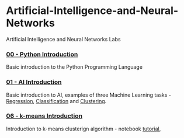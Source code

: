 # Artificial-Intelligence-and-Neural-Networks
Artificial Intelligence and Neural Networks Labs

### [00 - Python Introduction](00-Python-Introduction%2FPython-Introduction.ipynb)
Basic introduction to the Python Programming Language 
### [01 - AI Introduction](01-AI-Introduction)
Basic introduction to AI, examples of three Machine Learning tasks - 
[Regression](01-AI-Introduction%2FRegression.ipynb), 
[Classification](01-AI-Introduction%2FClassification.ipynb) and
[Clustering](01-AI-Introduction%2FClustering.ipynb).

### [06 - k-means Introduction](06-Clustering-intro)
Introduction to k-means clusterign algorithm - notebook
[tutorial](06-Clustering-intro%k_means.ipynb), 
